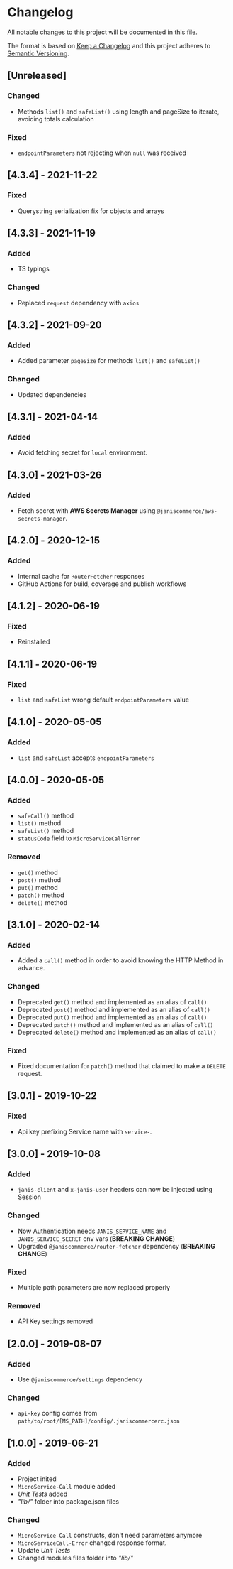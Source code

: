 # Changelog
All notable changes to this project will be documented in this file.

The format is based on [Keep a Changelog](http://keepachangelog.com/en/1.0.0/)
and this project adheres to [Semantic Versioning](http://semver.org/spec/v2.0.0.html).

## [Unreleased]

### Changed
- Methods `list()` and `safeList()` using length and pageSize to iterate, avoiding totals calculation

### Fixed
- `endpointParameters` not rejecting when `null` was received

## [4.3.4] - 2021-11-22
### Fixed
- Querystring serialization fix for objects and arrays

## [4.3.3] - 2021-11-19
### Added
- TS typings

### Changed
- Replaced `request` dependency with `axios`

## [4.3.2] - 2021-09-20
### Added
- Added parameter `pageSize` for methods `list()` and `safeList()`

### Changed
- Updated dependencies

## [4.3.1] - 2021-04-14
### Added
- Avoid fetching secret for `local` environment.

## [4.3.0] - 2021-03-26
### Added
- Fetch secret with **AWS Secrets Manager** using `@janiscommerce/aws-secrets-manager`.

## [4.2.0] - 2020-12-15
### Added
- Internal cache for `RouterFetcher` responses
- GitHub Actions for build, coverage and publish workflows

## [4.1.2] - 2020-06-19
### Fixed
- Reinstalled

## [4.1.1] - 2020-06-19
### Fixed
- `list` and `safeList` wrong default `endpointParameters` value

## [4.1.0] - 2020-05-05
### Added
- `list` and `safeList` accepts `endpointParameters`

## [4.0.0] - 2020-05-05
### Added
- `safeCall()` method
- `list()` method
- `safeList()` method
- `statusCode` field to `MicroServiceCallError`

### Removed
- `get()` method
- `post()` method
- `put()` method
- `patch()` method
- `delete()` method

## [3.1.0] - 2020-02-14
### Added
- Added a `call()` method in order to avoid knowing the HTTP Method in advance.

### Changed
- Deprecated `get()` method and implemented as an alias of `call()`
- Deprecated `post()` method and implemented as an alias of `call()`
- Deprecated `put()` method and implemented as an alias of `call()`
- Deprecated `patch()` method and implemented as an alias of `call()`
- Deprecated `delete()` method and implemented as an alias of `call()`

### Fixed
- Fixed documentation for `patch()` method that claimed to make a `DELETE` request.

## [3.0.1] - 2019-10-22
### Fixed
- Api key prefixing Service name with `service-`.

## [3.0.0] - 2019-10-08
### Added
- `janis-client` and `x-janis-user` headers can now be injected using Session

### Changed
- Now Authentication needs `JANIS_SERVICE_NAME` and `JANIS_SERVICE_SECRET` env vars (**BREAKING CHANGE**)
- Upgraded `@janiscommerce/router-fetcher` dependency (**BREAKING CHANGE**)

### Fixed
- Multiple path parameters are now replaced properly

### Removed
- API Key settings removed

## [2.0.0] - 2019-08-07
### Added
- Use `@janiscommerce/settings` dependency

### Changed
- `api-key` config comes from `path/to/root/[MS_PATH]/config/.janiscommercerc.json`

## [1.0.0] - 2019-06-21
### Added
- Project inited
- `MicroService-Call` module added
- *Unit Tests* added
- *"lib/"* folder into package.json files

### Changed
- `MicroService-Call` constructs, don't need parameters anymore
- `MicroServiceCall-Error` changed response format.
- Update *Unit Tests*
- Changed modules files folder into *"lib/"*